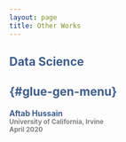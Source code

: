 ```yaml
---
layout: page
title: Other Works
---
```


## <font color="3F5E8C"> <b>Data Science<b>

## [ ](../other-glue-gen/index.html) {#glue-gen-menu}
Aftab Hussain <small><br> <font color="gray">University of California, Irvine <br> April 2020</font> 
<br>




